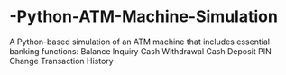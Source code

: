 # -Python-ATM-Machine-Simulation
A Python-based simulation of an ATM machine that includes essential banking functions:  Balance Inquiry Cash Withdrawal Cash Deposit PIN Change Transaction History
